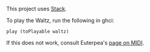 This project uses [Stack](https://docs.haskellstack.org/en/stable/README/).

To play the Waltz, run the following in ghci:

```
play (toPlayable waltz)
```

If this does not work, consult Euterpea's [page on MIDI](http://euterpea.com/euterpea/setting-up-midi/).
